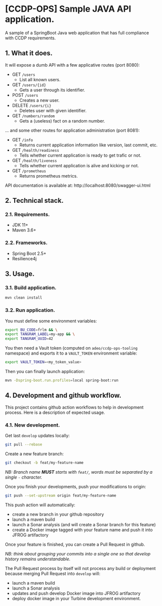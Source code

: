 # [CCDP-OPS] Sample JAVA API application.

A sample of a SpringBoot Java web application that has full compliance with CCDP requirements.

## 1. What it does.

It will expose a dumb API with a few applicative routes (port 8080):

- GET `/users`
  - List all known users.
- GET `/users/{id}`
  - Gets a user through its identifier.
- POST `/users`
  - Creates a new user.
- DELETE `/users/{i}`
  - Deletes user with given identifier.
- GET `/numbers/random`
  - Gets a (useless) fact on a random number.

... and some other routes for application administration (port 8081):

- GET `/info`
  - Returns current application information like version, last commit, etc.
- GET `/health/readiness`
  - Tells whether current application is ready to get trafic or not.
- GET `/health/liveness`
  - Tells whether current application is alive and kicking or not.
- GET `/prometheus`
  - Returns prometheus metrics.


API documentation is available at: http://localhost:8080/swagger-ui.html

## 2. Technical stack.

### 2.1. Requirements.

- JDK 11+
- Maven 3.6+

### 2.2. Frameworks.

- Spring Boot 2.5+
- Resilience4j

## 3. Usage.

### 3.1. Build application.

```bash
mvn clean install
```

### 3.2. Run application.

You must define some environment variables:

```bash
export BU_CODE=frlm && \
export TANGRAM_LABEL=my-app && \
export TANGRAM_UUID=42
```

You then need a Vault token (computed on `adeo/ccdp-ops-tooling` namespace) and exports it to a `VAULT_TOKEN` environment variable:

```bash
export VAULT_TOKEN=<my_token_value>
```

Then you can finally launch application:

```bash
mvn -Dspring-boot.run.profiles=local spring-boot:run
```

## 4. Development and github workflow.

This project contains github action workflows to help in development process. Here is a description of expected usage.

### 4.1. New development.

Get last `develop` updates locally:

```bash
git pull --rebase
```

Create a new feature branch:

```bash
git checkout -b feat/my-feature-name
```

_NB: Branch name __MUST__ starts with `feat/`, words must be separated by a single `-` character._

Once you finish your developments, push your modifications to origin:

```bash
git push --set-upstream origin feat/my-feature-name
```

This push action will automatically:
- create a new branch in your github repository
- launch a maven build
- launch a Sonar analysis (and will create a Sonar branch for this feature)
- create a Docker image tagged with your feature name and push it into JFROG artifactory

Once your feature is finished, you can create a Pull Request in github.

_NB: think about grouping your commits into a single one so that develop history remains understandable._

The Pull Request process by itself will not process any build or deployment because merging Pull Request into `develop` will:
- launch a maven build
- launch a Sonar analysis
- updates and push develop Docker image into JFROG artifactory
- deploy docker image in your Turbine development environment.
